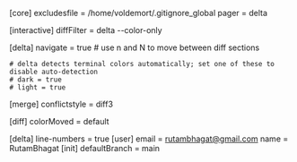 [core]
excludesfile = /home/voldemort/.gitignore_global
pager = delta

[interactive]
diffFilter = delta --color-only

[delta]
navigate = true # use n and N to move between diff sections

    # delta detects terminal colors automatically; set one of these to disable auto-detection
    # dark = true
    # light = true

[merge]
conflictstyle = diff3

[diff]
colorMoved = default

[delta]
line-numbers = true
[user]
email = rutambhagat@gmail.com
name = RutamBhagat
[init]
defaultBranch = main
